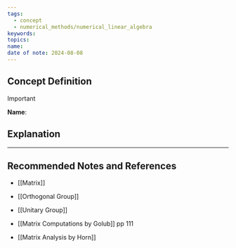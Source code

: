 ```yaml
---
tags:
  - concept
  - numerical_methods/numerical_linear_algebra
keywords: 
topics: 
name: 
date of note: 2024-08-08
---
```


## Concept Definition

>[!important]
>**Name**: 



## Explanation





-----------
##  Recommended Notes and References


- [[Matrix]]
- [[Orthogonal Group]]
- [[Unitary Group]]


- [[Matrix Computations by Golub]] pp 111
- [[Matrix Analysis by Horn]]